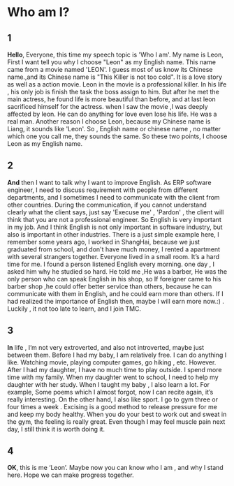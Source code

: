 # Who am I?

## 1
**Hello**, Everyone, this time my speech topic is 'Who I am'. My name is Leon, First I want tell you 
why I choose "Leon" as my English name. This name came from a movie named 'LEON'. I guess most of us know its Chinese name.,and its Chinese name  is "This Killer is not too cold". It is a love story as well as a action movie. Leon in the movie is a professional killer. In his life , his only job is finish the task the boss assign to him. But after he met the main actress, he found life is more beautiful than before, and at last leon sacrificed himself for the actress. when I saw the movie ,I was deeply affected by leon. He can do anything for love even lose his life. He was a real man. 
Another reason I choose Leon, because my Chinese name is Liang, it sounds like 'Leon'. So , English name or chinese name , no matter which one you call me, they sounds the same.
So these two points, I choose Leon as my English name.

## 2
**And** then I want to talk why I want to improve English. As ERP software engineer, I need to discuss requirement with people from different departments, and I sometimes I need to communicate with the client from other countries. During the communication, if you cannot understand clearly what the client says, just say 'Execuse me' , 'Pardon' , the client will think that you are not a professional engineer. So English is very important in my job.  And I think English is not only important in software industry, but also is important in other industries. There is a just simple example here, I remember some years ago, I worked in ShangHai, because we just graduated from school, and don't have much money, I rented a apartment with several strangers together. Everyone lived in a small room. It’s a hard time for me. I found a person listened English every morning. one day , I asked him why he studied so hard. He told me ,He was a barber, He was  the only person who can speak English in his shop, so If foreigner came to his barber shop ,he could offer better service than others, because he can communicate with them in English, and he could earn more than others. If I had realized the importance of English then, maybe I will earn more now.:) . Luckily , it not too late to learn, and I join TMC.  

## 3
__In__ life , I’m not very extroverted, and also not introverted, maybe just between them.  Before I had my baby, I am relatively free. I can do anything I like. Watching movie, playing computer games, go hiking  , etc.  However. After I had my daughter, I have no much time to play outside. I spend more time with my family. When my daughter went to school, I need to help my daughter with her study. When I taught my baby , I also learn a lot. For example, Some poems which I almost forgot, now I can recite again, it’s really interesting. On the other hand, I also like sport. I go to gym three or four times a week .  Excising is a good method to release pressure for me and keep my body healthy. When you do your best to work out and sweat in the gym, the feeling is really great. Even though I may feel muscle pain next day, I still think it is worth doing it.

## 4
__OK__, this is me ‘Leon’. Maybe now you can know who I am , and why I stand here. Hope we can make progress together.
